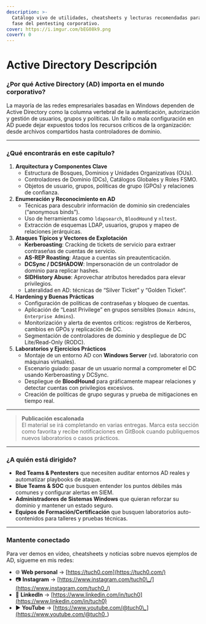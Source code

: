 ```yaml
---
description: >-
  Catálogo vivo de utilidades, cheatsheets y lecturas recomendadas para cada
  fase del pentesting corporativo.
cover: https://i.imgur.com/bEG08k9.png
coverY: 0
---
```


# Active Directory Descripción

### **¿Por qué Active Directory (AD) importa en el mundo corporativo?**

La mayoría de las redes empresariales basadas en Windows dependen de Active Directory como la columna vertebral de la autenticación, autorización y gestión de usuarios, grupos y políticas. Un fallo o mala configuración en AD puede dejar expuestos todos los recursos críticos de la organización: desde archivos compartidos hasta controladores de dominio.

***

### ¿Qué encontrarás en este capítulo?

1. **Arquitectura y Componentes Clave**
   * Estructura de Bosques, Dominios y Unidades Organizativas (OUs).
   * Controladores de Dominio (DCs), Catálogos Globales y Roles FSMO.
   * Objetos de usuario, grupos, políticas de grupo (GPOs) y relaciones de confianza.
2. **Enumeración y Reconocimiento en AD**
   * Técnicas para descubrir información de dominio sin credenciales (“anonymous binds”).
   * Uso de herramientas como `ldapsearch`, `BloodHound` y `nltest`.
   * Extracción de esquemas LDAP, usuarios, grupos y mapeo de relaciones jerárquicas.
3. **Ataques Típicos y Vectores de Explotación**
   * **Kerberoasting**: Cracking de tickets de servicio para extraer contraseñas de cuentas de servicio.
   * **AS-REP Roasting**: Ataque a cuentas sin preautenticación.
   * **DCSync / DCSHADOW**: Impersonación de un controlador de dominio para replicar hashes.
   * **SIDHistory Abuse**: Aprovechar atributos heredados para elevar privilegios.
   * Lateralidad en AD: técnicas de “Silver Ticket” y “Golden Ticket”.
4. **Hardening y Buenas Prácticas**
   * Configuración de políticas de contraseñas y bloqueo de cuentas.
   * Aplicación de “Least Privilege” en grupos sensibles (`Domain Admins`, `Enterprise Admins`).
   * Monitorización y alerta de eventos críticos: registros de Kerberos, cambios en GPOs y replicación de DC.
   * Segmentación de controladores de dominio y despliegue de DC Lite/Read-Only (RODC).
5. **Laboratorios y Ejercicios Prácticos**
   * Montaje de un entorno AD con **Windows Server** (vd. laboratorio con máquinas virtuales).
   * Escenario guiado: pasar de un usuario normal a comprometer el DC usando Kerberoasting y DCSync.
   * Despliegue de **BloodHound** para gráficamente mapear relaciones y detectar cuentas con privilegios excesivos.
   * Creación de políticas de grupo seguras y prueba de mitigaciones en tiempo real.

***

> **Publicación escalonada**\
> El material se irá completando en varias entregas. Marca esta sección como favorita y recibe notificaciones en GitBook cuando publiquemos nuevos laboratorios o casos prácticos.

***

### ¿A quién está dirigido?

* **Red Teams & Pentesters** que necesiten auditar entornos AD reales y automatizar playbooks de ataque.
* **Blue Teams & SOC** que busquen entender los puntos débiles más comunes y configurar alertas en SIEM.
* **Administradores de Sistemas Windows** que quieran reforzar su dominio y mantener un estado seguro.
* **Equipos de Formación/Certificación** que busquen laboratorios auto-contenidos para talleres y pruebas técnicas.

***

### Mantente conectado

Para ver demos en vídeo, cheatsheets y noticias sobre nuevos ejemplos de AD, sígueme en mis redes:

* 🌐 **Web personal** → [https://tuch0.com](https://tuch0.com/)
* 📷 **Instagram** → [https://www.instagram.com/tuch0\_/](https://www.instagram.com/tuch0_/)
* 💼 **LinkedIn** → [https://www.linkedin.com/in/tuch0](https://www.linkedin.com/in/tuch0)
* ▶️ **YouTube** → [https://www.youtube.com/@tuch0\_](https://www.youtube.com/@tuch0_)

